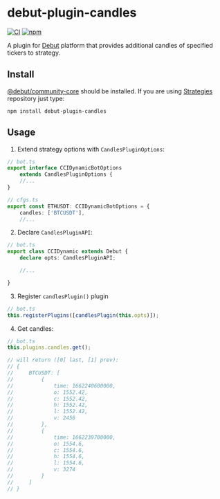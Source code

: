 # debut-plugin-candles

[![CI](https://img.shields.io/github/workflow/status/voqse/debut-plugin-candles/CI)](https://github.com/voqse/debut-plugin-candles/actions/workflows/ci.yml)
[![npm](https://img.shields.io/npm/v/debut-plugin-candles)](https://www.npmjs.com/package/debut-plugin-candles)

A plugin for [Debut](https://github.com/debut-js) platform that provides additional candles of specified tickers to strategy.

## Install
[@debut/community-core](https://github.com/debut-js/Strategies) should be installed. If you are using [Strategies](https://github.com/debut-js/Strategies) repository just type:
```shell
npm install debut-plugin-candles
```
## Usage
1. Extend strategy options with `CandlesPluginOptions`:
```typescript
// bot.ts
export interface CCIDynamicBotOptions
    extends CandlesPluginOptions {
    //...
}

// cfgs.ts
export const ETHUSDT: CCIDynamicBotOptions = {
    candles: ['BTCUSDT'],
    //...
```

2. Declare `CandlesPluginAPI`:
```typescript
// bot.ts
export class CCIDynamic extends Debut {
    declare opts: CandlesPluginAPI;

    //...

}
```

3. Register `candlesPlugin()` plugin
```typescript
// bot.ts
this.registerPlugins([candlesPlugin(this.opts)]);
```

4. Get candles:
```typescript
// bot.ts
this.plugins.candles.get();

// will return ([0] last, [1] prev):
// {
//     BTCUSDT: [
//         {
//             time: 1662240600000,
//             o: 1552.42,
//             c: 1552.42,
//             h: 1552.42,
//             l: 1552.42,
//             v: 2456
//         },
//         {
//             time: 1662239700000,
//             o: 1554.6,
//             c: 1554.6,
//             h: 1554.6,
//             l: 1554.6,
//             v: 3274
//         }
//     ]
// }
```
